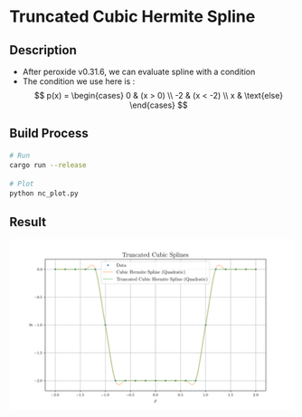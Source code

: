 # Truncated Cubic Hermite Spline

## Description

* After peroxide v0.31.6, we can evaluate spline with a condition
* The condition we use here is :
$$
p(x) = \begin{cases}
0 & (x > 0) \\
-2 & (x < -2) \\
x & \text{else}
\end{cases}
$$

## Build Process

```sh
# Run
cargo run --release

# Plot
python nc_plot.py
```

## Result

![Result](plot.png)
